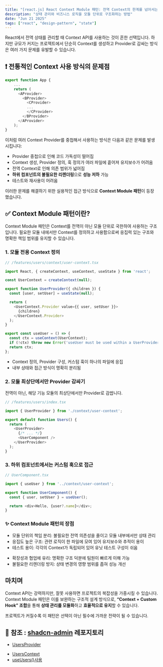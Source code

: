 ```yaml
---
title: "[react.js] React Context Module 패턴: 전역 Context의 한계를 넘어서는 설계 전략"
description: "상태 관리와 비즈니스 로직을 모듈 단위로 구조화하는 방법"
date: "Jun 21 2025"
tags: ["react", "design-pattern", "state"]
---
```


React에서 전역 상태를 관리할 때 Context API를 사용하는 것이 흔한 선택입니다. 하지만 규모가 커지는 프로젝트에서 단순히 Context를 생성하고 Provider로 감싸는 방식은 여러 가지 문제를 유발할 수 있습니다.

## ❗ 전통적인 Context 사용 방식의 문제점

```typescript
export function App {
    ...
    return (
      <AProvider>
        <BProvider>
          <CProvider>
          ...
          </CProvider>
        </BProvider>
      </AProvider>
    );
}
```

이처럼 여러 Context Provider를 중첩해서 사용하는 방식은 다음과 같은 문제를 발생시킵니다:

- Provider 중첩으로 인해 코드 가독성이 떨어짐
- Context 생성, Provider 정의, 훅 정의가 여러 파일에 흩어져 유지보수가 어려움
- 전역 Context로 인해 의존 범위가 넓어짐
- **하위 컴포넌트의 불필요한 리렌더링**으로 **성능 저하** 가능
- 테스트와 재사용이 어려움

이러한 문제를 해결하기 위한 실용적인 접근 방식으로 **Context Module 패턴**이 등장했습니다.

## ✅ Context Module 패턴이란?

Context Module 패턴은 Context를 전역이 아닌 모듈 단위로 국한하여 사용하는 구조입니다. 필요한 모듈 내에서만 Context를 정의하고 사용함으로써 응집력 있는 구조와 명확한 책임 범위를 유지할 수 있습니다.

### 1. 모듈 전용 Context 정의

```typescript
// /features/users/context/user-context.tsx

import React, { createContext, useContext, useState } from 'react';

const UserContext = createContext(null);

export function UserProvider({ children }) {
  const [user, setUser] = useState(null);

  return (
    <UserContext.Provider value={{ user, setUser }}>
      {children}
    </UserContext.Provider>
  );
}

export const useUser = () => {
  const ctx = useContext(UserContext);
  if (!ctx) throw new Error('useUser must be used within a UserProvider');
  return ctx;
};
```

- Context 정의, Provider 구성, 커스텀 훅이 하나의 파일에 응집
- 내부 상태와 접근 방식이 명확히 분리됨

### 2. 모듈 최상단에서만 Provider 감싸기

전역이 아닌, 해당 기능 모듈의 최상단에서만 Provider로 감쌉니다.

```typescript
// /features/users/index.tsx

import { UserProvider } from './context/user-context';

export default function Users() {
  return (
    <UserProvider>
      {/* ... */}
      <UserComponent />
    </UserProvider>
  );
}
```

### 3. 하위 컴포넌트에서는 커스텀 훅으로 접근

```typescript
// UserComponent.tsx

import { useUser } from '../context/user-context';

export function UserComponent() {
  const { user, setUser } = useUser();

  return <div>Hello, {user?.name}</div>;
}
```

### ✨ Context Module 패턴의 장점

- 모듈 단위의 책임 분리: 불필요한 전역 의존성을 줄이고 모듈 내부에서만 상태 관리
- 응집도 높은 구조: 관련 로직이 한 파일에 모여 있어 유지보수와 추적이 용이
- 테스트 용이: 각각의 Context가 독립되어 있어 유닛 테스트 구성이 쉬움

* 확장성과 협업에 유리: 명확한 구조 덕분에 팀원이 빠르게 이해 가능
* 불필요한 리렌더링 방지: 상태 변경의 영향 범위를 좁혀 성능 개선

## 마치며

Context API는 강력하지만, 잘못 사용하면 프로젝트의 복잡성을 가중시킬 수 있습니다. Context Module 패턴은 이를 보완하는 구조적 설계 방식으로, **“Context + Custom Hook” 조합**을 통해 **상태 관리를 모듈화**하고 **효율적으로 유지**할 수 있습니다.

프로젝트가 커질수록 이 패턴은 선택이 아닌 필수에 가까운 전략이 될 수 있습니다.

## 📔 참조 : [shadcn-admin](https://github.com/satnaing/shadcn-admin) 레포지토리

- [UsersProvider](https://github.com/satnaing/shadcn-admin/blob/c07f38a3d650089a7660dc63f671848ac1a2b2ab/src/features/users/index.tsx#L19)

* [UsersContext](https://github.com/satnaing/shadcn-admin/blob/c07f38a3d650089a7660dc63f671848ac1a2b2ab/src/features/users/context/users-context.tsx#L14)
* [useUsers()사용](https://github.com/satnaing/shadcn-admin/blob/c07f38a3d650089a7660dc63f671848ac1a2b2ab/src/features/users/components/users-dialogs.tsx#L7)
